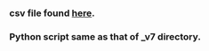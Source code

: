 ### csv file found [here](https://drive.google.com/drive/folders/12Opin9e7IhQzrnPBkPDnq4i2cogj_7O3?usp=sharing).<br/>
### Python script same as that of _v7 directory.

